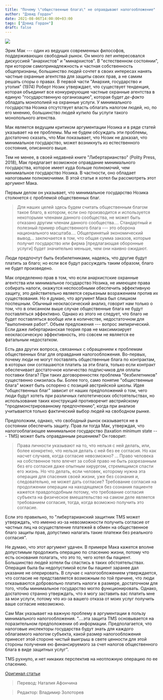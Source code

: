```yaml
---
title: "Почему \"общественные блага\" не оправдывают налогообложение"
author: "Дэвид Гордон"
date: 2021-08-06T14:00:00+03:00
tags: ["Дэвид Гордон"]
draft: false
---
```

![](https://images.contentstack.io/v3/assets/bltf04078f3cf7a9c30/blt90c4f47e1db1c84d/5e395b5e3e8d473a291fc8b4/183824184.jpg)

Эрик Мак --- один из ведущих современных философов, поддерживающих свободный рынок. Он много лет интересовался дискуссией "анархистов" и "минархистов".  В "естественном состоянии", при котором самопринадлежность и частная собственность общепризнаны, большинство людей сочтет в своих интересах нанять частные охранные агентства для защиты своих прав, а не самим решать споры о правах. В первой части "Анархия, государство и утопия" (1974) Роберт Нозик утверждает, что существует тенденция, которая объединит все конкурирующие частные охранные агентства в единую "государственную организацию", которая будет *де-факто* обладать монополией на охранные услуги. У минимального государства Нозика отсутствует власть облагать налогом людей, но, по его мнению, большинство людей купило бы услуги такого монопольного агенства.

Мак является ведущим критиком аргументации Нозика и в ряде статей указывает на ее проблемы. Мы не будем обсуждать эти проблемы, достаточно сказать, что Мак показывает, что Нозик не доказал, что минимальное государство, может возникнуть из естественного состояния, описанного выше.

Тем не менее, в своей недавней книге "Либертарианство" (Polity Press, 2018), Мак предлагает возможное оправдание минимального государства, которое имеет куда больше полномочий, чем минимальное государство Нозика. В частности, оно обладает налоговыми полномочиями. В этой статье я хотел бы рассмотреть этот аргумент Мака.

Первым делом он указывает, что минимальное государство Нозика столкнется с проблемой общественных благ.

> Для наших целей здесь будем считать общественным благом такое благо, в котором, если оно производится и используется некоторыми членами данного сообщества, не может быть отказано другим членам данного сообщества…. Стандартный и полезный пример общественного блага --- это оборона национального масштаба…. Общепринятый экономический вывод… заключается в том, что общая сумма заказов, которые получит государство или фирма [предлагающая оборонные услуги] будет значительно меньше, чем они наивно ожидают.

Люди предпочтут быть безбилетниками, надеясь, что другие будут платить за благо; но если все будут рассуждать таким образом, благо не будет произведено.

Мак определенно прав в том, что если анархистские охранные агентства или минимальное государство Нозика, не имеющее права собирать налоги, окажутся неспособными обеспечить эффективную защиту, это действительно является серьезным возражением против их существования. Но я думаю, что аргумент Мака был слишком поспешным. Обычный неоклассический анализ, говорит нам только о том, что в описанном выше случае общественные блага не будут поставляться эффективно. Однако из этого не следует, что благо не будет поставляться вообще или в количестве, недостаточном для "выполнения работ". Объем предложения --- вопрос эмпирический. Если даже либертарианская теория прав не максимизирует неоклассическую эффективность, это совсем не является ее фатальным недостатком.

Есть два других вопроса, связанных с обращением к проблемам общественных благ для оправдания налогообложения. Во-первых, почему люди не могут поставлять общественные блага по контрактам, в которых они соглашаются платить за эти блага, только если контракт обеспечивает достаточное количество подписчиков для оплаты поставки блага? При таких договоренностях проблема "безбилетников" существенно снизилась бы. Более того, само понятие "общественные блага" может быть оспорено с позиций австрийской школы. Идея "общественных благ" зависит от наших предположений о том, чего люди будут хотеть при различных гипотетических обстоятельствах, но использование таких конструкций противоречит австрийскому "продемонстрированному предпочтению", когда при анализе учитывается только фактический выбор людей на свободном рынке.

Предположим, однако, что свободный рынок оказывается не в состоянии обеспечить защиту. Прав ли тогда Мак, утверждая, что налогооблагающее минимальное государство (taxation minimum state --- TMS) может быть оправданным решением? Он говорит:

> Права личности указывают на то, что нельзя с ней делать, или, более конкретно, что нельзя делать с ней без ее согласия. Но как насчет случаев, когда согласие невозможно? ... Право человека на собственное тело влечет за собой право не быть разрезанным без его согласия даже опытным хирургом, стремящимся спасти его жизнь. Но что делать, если человек, которому нужна эта операция для спасения своей жизни, уже без сознания и, следовательно, не может дать согласие? Требование согласия на продолжении операции на находящемся без сознания пациенте кажется правдоподобным потому, что требование согласия субъекта на физическое вмешательство на самом деле является требованием согласия, тогда, когда возможно получить это согласие.

Если это правильно, то "либертарианский защитник TMS может утверждать, что именно из-за невозможности получить согласие от частных лиц на осуществление платежей в обмен на общественное благо защиты прав, допустимо налагать такие платежи без реального согласия".

Не думаю, что этот аргумент удачен. В примере Мака кажется вполне допустимым продолжить операцию по спасению жизни, потому что есть основания полагать, что это то, чего хотел бы пациент. Большинство людей хотели бы спастись в таких обстоятельствах. Операция была бы недопустимой если бы пациент заранее дал указание не оперировать. В случае с налогообложением утверждается, что согласие не представляется возможным по той причине, что люди отказываются добровольно платить налоги в  размере, достаточном для того, чтобы минимальное государство могло функционировать. Однако, достаточно странно утверждать, что я могу заставить вас платить мне за мои услуги, потому что из-за вашего отказа от моих услуг получить ваше согласие невозможно.

Сам Мак указывает на важную проблему в аргументации в пользу минимального налогообложения. "....эта защита TMS основывается на поразительном предположении об информации. Предполагается, что налоговые инспекторы государства будут знать для каждого облагаемого налогом субъекта, какой размер налогообложения принесет этой стороне чистый выигрыш в свете ценности для этой стороны получения ею финансируемого за счет налогов общественного блага в виде защитных услуг".

TMS рухнуло, и нет никаких перспектив на неотложную операцию по ее спасению.

[Оригинал статьи](https://mises.org/library/why-public-goods-dont-justify-taxation)

> Перевод: Наталия Афончина

> Редактор: Владимир Золоторев

